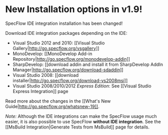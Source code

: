 # New Installation options in v1.9!

SpecFlow IDE integration installation has been changed!

Download IDE integration packages depending on the IDE:

* Visual Studio 2012 and 2010: [[Visual Studio Gallery|http://go.specflow.org/vsgallery]]
* MonoDevelop: [[MonoDevelop Add-in Repository|http://go.specflow.org/monodevelop-addin]]
* SharpDevelop: [[download addin and install it from SharpDevelop AddIn Manager|http://go.specflow.org/download-sdaddin]]
* Visual Studio 2008: [[download installer|http://go.specflow.org/download-vs2008msi]]
* Visual Studio 2008/2010/2012 _Express Edition_: See [[Visual Studio Express Integration]] page

Read more about the changes in the [[What's New Guide|http://go.specflow.org/whatsnew-19]].

_Note:_ Although the IDE integrations can make the SpecFlow usage much easier, it is also possible to use SpecFlow **without IDE integration**. See the [[MsBuild Integration|Generate Tests from MsBuild]] page for details. 

